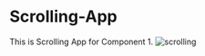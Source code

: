 # Scrolling-App
This is Scrolling App for Component 1.
![scrolling](https://user-images.githubusercontent.com/53834888/145593610-4bff538c-edc0-4d84-b51c-274f8f4d6c9b.gif)
